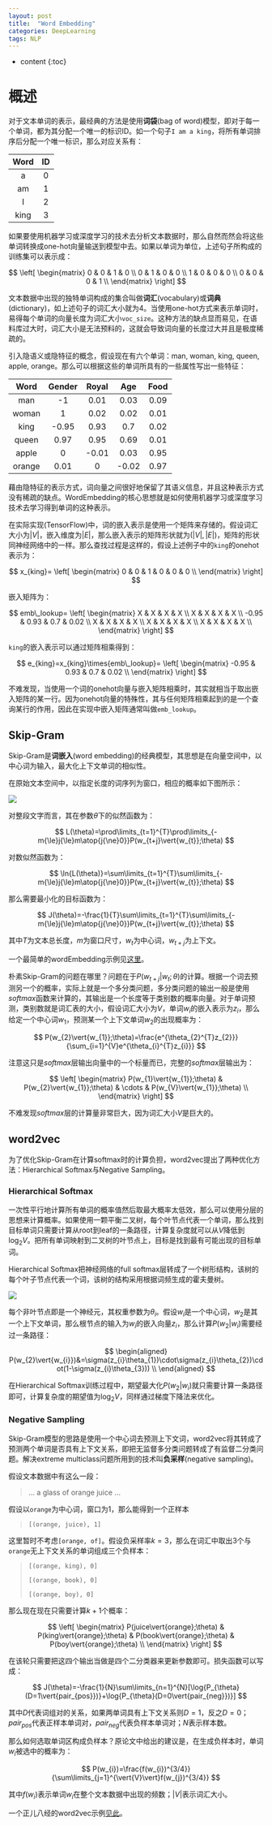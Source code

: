 ```yaml
---
layout: post
title:  "Word Embedding"
categories: DeepLearning
tags: NLP
---
```


* content
{:toc}

# 概述

对于文本单词的表示，最经典的方法是使用**词袋**(bag of word)模型，即对于每一个单词，都为其分配一个唯一的标识ID。如一个句子```I am a king```，将所有单词排序后分配一个唯一标识，那么对应关系有：

|Word|ID|
|:-:|:-:|
|a|0|
|am|1|
|I|2|
|king|3|

如果要使用机器学习或深度学习的技术去分析文本数据时，那么自然而然会将这些单词转换成one-hot向量输送到模型中去。如果以单词为单位，上述句子所构成的训练集可以表示成：

$$
\left[
 \begin{matrix}
   0 & 0 & 1 & 0 \\
   0 & 1 & 0 & 0 \\
   1 & 0 & 0 & 0 \\
   0 & 0 & 0 & 1 \\
  \end{matrix}
\right]
$$

文本数据中出现的独特单词构成的集合叫做**词汇**(vocabulary)或**词典**(dictionary)，如上述句子的词汇大小就为$4$。当使用one-hot方式来表示单词时，易得每个单词的向量长度为词汇大小```voc_size```。这种方法的缺点显而易见，在语料库过大时，词汇大小是无法预料的，这就会导致词向量的长度过大并且是极度稀疏的。

引入隐语义或隐特征的概念，假设现在有六个单词：man, woman, king, queen, apple, orange。那么可以根据这些的单词所具有的一些属性写出一些特征：

|Word|Gender|Royal|Age|Food|
|:-:|:-:|:-:|:-:|:-:|
|man|-1|0.01|0.03|0.09|
|woman|1|0.02|0.02|0.01|
|king|-0.95|0.93|0.7|0.02|
|queen|0.97|0.95|0.69|0.01|
|apple|0|-0.01|0.03|0.95|
|orange|0.01|0|-0.02|0.97|

藉由隐特征的表示方式，词向量之间很好地保留了其语义信息，并且这种表示方式没有稀疏的缺点。WordEmbedding的核心思想就是如何使用机器学习或深度学习技术去学习得到单词的这种表示。

在实际实现(TensorFlow)中，词的嵌入表示是使用一个矩阵来存储的。假设词汇大小为$\vert{V}\vert$，嵌入维度为$\vert{E}\vert$，那么嵌入表示的矩阵形状就为$(\vert{V}\vert, \vert{E}\vert)$，矩阵的形状同神经网络中的一样。那么查找过程是这样的，假设上述例子中的```king```的onehot表示为：

$$
x_{king}=
\left[
 \begin{matrix}
   0 & 0 & 1 & 0 & 0 & 0 \\
  \end{matrix}
\right]
$$

嵌入矩阵为：

$$
emb\_lookup=
\left[
 \begin{matrix}
   X & X & X & X \\
   X & X & X & X \\
   -0.95 & 0.93 & 0.7 & 0.02 \\
   X & X & X & X \\
   X & X & X & X \\
   X & X & X & X \\
  \end{matrix}
\right]
$$

```king```的嵌入表示可以通过矩阵相乘得到：

$$
e_{king}=x_{king}\times{emb\_lookup}=
\left[
 \begin{matrix}
   -0.95 & 0.93 & 0.7 & 0.02 \\
  \end{matrix}
\right]
$$

不难发现，当使用一个词的onehot向量与嵌入矩阵相乘时，其实就相当于取出嵌入矩阵的某一行。因为onehot向量的特殊性，其与任何矩阵相乘起到的是一个查询某行的作用，因此在实现中嵌入矩阵通常叫做```emb_lookup```。

## Skip-Gram

Skip-Gram是**词嵌入**(word embedding)的经典模型，其思想是在向量空间中，以中心词为输入，最大化上下文单词的相似性。

在原始文本空间中，以指定长度的词序列为窗口，相应的概率如下图所示：

![](/img/2019-04-17_15-33-51.bmp)

对整段文字而言，其在参数$\theta$下的似然函数为：

$$
L(\theta)=\prod\limits_{t=1}^{T}\prod\limits_{-m{\le}j{\le}m\atop{j{\ne}0}}P(w_{t+j}\vert{w_{t}};\theta)
$$

对数似然函数为：

$$
\ln{L(\theta)}=\sum\limits_{t=1}^{T}\sum\limits_{-m{\le}j{\le}m\atop{j{\ne}0}}P(w_{t+j}\vert{w_{t}};\theta)
$$

那么需要最小化的目标函数为：

$$
J(\theta)=-\frac{1}{T}\sum\limits_{t=1}^{T}\sum\limits_{-m{\le}j{\le}m\atop{j{\ne}0}}P(w_{t+j}\vert{w_{t}};\theta)
$$

其中$T$为文本总长度，$m$为窗口尺寸，$w_{t}$为中心词，$w_{t+j}$为上下文。

一个最简单的wordEmbedding示例见[这里](https://github.com/Daya-Jin/DL_for_learner/blob/master/NLP/WordEmbedding.ipynb)。

朴素Skip-Gram的问题在哪里？问题在于$P(w_{t+j}\vert{w_{t}};\theta)$的计算。根据一个词去预测另一个的概率，实际上就是一个多分类问题，多分类问题的输出一般是使用$softmax$函数来计算的，其输出是一个长度等于类别数的概率向量。对于单词预测，类别数就是词汇表的大小，假设词汇大小为$V$，单词$w_{i}$的嵌入表示为$z_{i}$，那么给定一个中心词$w_{1}$，预测某一个上下文单词$w_{2}$的出现概率为：

$$
P(w_{2}\vert{w_{1}};\theta)=\frac{e^{\theta_{2}^{T}z_{2}}}{\sum_{i=1}^{V}e^{\theta_{i}^{T}z_{i}}}
$$

注意这只是$softmax$层输出向量中的一个标量而已，完整的$softmax$层输出为：

$$
\left[
 \begin{matrix}
   P(w_{1}\vert{w_{1}};\theta) & P(w_{2}\vert{w_{1}};\theta) & \cdots & P(w_{V}\vert{w_{1}};\theta) \\
  \end{matrix}
\right]
$$

不难发现$softmax$层的计算量非常巨大，因为词汇大小$V$是巨大的。

## word2vec

为了优化Skip-Gram在计算softmax时的计算负担，word2vec提出了两种优化方法：Hierarchical Softmax与Negative Sampling。

### Hierarchical Softmax

一次性平行地计算所有单词的概率值然后取最大概率太低效，那么可以使用分层的思想来计算概率。如果使用一颗平衡二叉树，每个叶节点代表一个单词，那么找到目标单词只需要计算从root到leaf的一条路径，计算复杂度就可以从$V$降低到$\log_{2}V$。把所有单词映射到二叉树的叶节点上，目标是找到最有可能出现的目标单词。

Hierarchical Softmax把神经网络的full softmax层转成了一个树形结构，该树的每个叶子节点代表一个词，该树的结构采用根据词频生成的霍夫曼树。

![](/img/14713582964341.jpg)

每个非叶节点即是一个神经元，其权重参数为$\theta_{i}$。假设$w_{i}$是一个中心词，$w_{2}$是其一个上下文单词，那么根节点的输入为$w_{i}$的嵌入向量$z_{i}$，那么计算$P(w_{2}\vert{w_{i}})$需要经过一条路径：

$$
\begin{aligned}
  P(w_{2}\vert{w_{i}})&=\sigma(z_{i}\theta_{1})\cdot\sigma(z_{i}\theta_{2})\cdot(1-\sigma(z_{i}\theta_{3})) \\
\end{aligned}
$$

在Hierarchical Softmax训练过程中，期望最大化$P(w_{2}\vert{w_{i}})$就只需要计算一条路径即可，计算复杂度的期望值为$\log_{2}V$，同样通过梯度下降法来优化。

### Negative Sampling

Skip-Gram模型的思路是使用一个中心词去预测上下文词，word2vec将其转成了预测两个单词是否具有上下文关系，即把无监督多分类问题转成了有监督二分类问题。解决extreme multiclass问题所用到的技术叫**负采样**(negative sampling)。

假设文本数据中有这么一段：

> ... a glass of orange juice ...

假设以```orange```为中心词，窗口为$1$，那么能得到一个正样本

> ```[(orange, juice), 1]```

这里暂时不考虑```[orange, of]```。假设负采样率$k=3$，那么在词汇中取出$3$个与```orange```无上下文关系的单词组成三个负样本：

> ```[(orange, king), 0]```
> 
> ```[(orange, book), 0]```
> 
> ```[(orange, boy), 0]```

那么现在现在只需要计算$k+1$个概率：

$$
\left[
 \begin{matrix}
   P(juice\vert{orange};\theta) & P(king\vert{orange};\theta) & P(book\vert{orange};\theta) & P(boy\vert{orange};\theta) \\
  \end{matrix}
\right]
$$

在该轮只需要把这四个输出当做是四个二分类器来更新参数即可。损失函数可以写成：

$$
J(\theta)=-\frac{1}{N}\sum\limits_{n=1}^{N}[\log{P_{\theta}(D=1\vert{pair_{pos}})}+\log{P_{\theta}(D=0\vert{pair_{neg}})}]
$$

其中$D$代表词组对的关系，如果两单词具有上下文关系则$D=1$，反之$D=0$；$pair_{pos}$代表正样本单词对，$pair_{neg}$代表负样本单词对；$N$表示样本数。

那么如何选取单词区构成负样本？原论文中给出的建议是，在生成负样本时，单词$w_{i}$被选中的概率为：

$$
P(w_{i})=\frac{f(w_{i})^{3/4}}{\sum\limits_{j=1}^{\vert{V}\vert}f(w_{j})^{3/4}}
$$

其中$f(w_{i})$表示单词$w_{i}$在整个文本数据中出现的频数；$\vert{V}\vert$表示词汇大小。

一个正儿八经的word2vec示例[见此](https://github.com/Daya-Jin/DL_for_learner/blob/master/NLP/word2vec.ipynb)。
